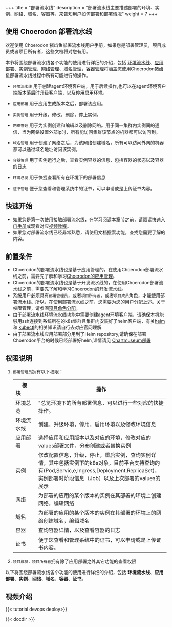 ﻿+++
title = "部署流水线"
description = "部署流水线主要描述部署的环境、实例、网络、域名、容器等，来告知用户如何部署和部署情况"
weight = 7
+++

## 使用 Choerodon 部署流水线

欢迎使用 Choerodon 猪齿鱼部署流水线用户手册，如果您是部署管理员，项目成员或者项目所有者，这些文档将对您有用。

本节将围绕部署流水线各个功能的使用进行详细的介绍，包括 [环境流水线](./environment-pipeline)、[应用部署](./application-deployment)、[实例管理](./instance)、[网络管理](./service)、[域名管理](./ingress)，[容器管理](./container)将涵盖您使用Choerodon猪齿鱼部署流水线过程中所有可能进行的操作。

- `环境流水线` 用于创建agent环境客户端，用于后续操作,也可以在agent环境客户端版本落后时升级客户端，以及停用启用环境。

- `应用部署` 用于应用生成版本之后，部署该应用。

- `实例管理` 用于升级，修改，删除，停止实例。

- `网络管理` 用于为实例创建和编辑以及删除网络。用于同一集群内实例间的通信，当为网络设置外部ip时，所有能访问集群该节点的机器都可以访问到。

- `域名管理` 用于创建了网络之后，为该网络创建域名，所有可以访问外网的机器都可以通过域名地址访问该实例。

- `容器管理` 用于实例运行之后，查看实例容器的信息，包括容器的状态以及容器的日志

- `环境总览` 用于快捷查看所有在环境下的部署信息

- `证书管理` 便于您查看和管理系统中的证书，可以申请或是上传证书内容。

## 快速开始

 - 如果您是第一次使用接触部署流水线，在学习阅读本章节之前，请阅读[快速入门手册](../../quick-start/agile/)或观看对应[视频教程](../../quick-start/video-tutorial/)。
 - 如果您对部署流水线已经非常熟悉，请使用文档搜索功能，查找您需要了解的内容。

## 前置条件

 - Choerodon的部署流水线也是基于应用管理的，在使用Choerodon部署流水线之前，需要先了解和学习[Choerodon的应用管理](../application-management)。
 - Choerodon的部署流水线也是基于开发流水线的，在使用Choerodon部署流水线之前，需要先了解和学习[Choerodon的开发流水线](../development-pipeline)。
 - 系统用户必须具有`部署管理员`，或者`项目所有者`，或者`项目成员`角色，才能使用部署流水线。所以，在使用部署流水线之前，您需要为您的用户分配上述。关于权限管理，请参阅[项目角色分配](.././system-configuration/project/role-assignment/)。
 - 由于部署流水线环境流水线功能中需要创建agent环境客户端，请确保本机能够用ssh连接到系统所在的k8s集群且集群内安装好了helm客户端，有关[helm](https://docs.helm.sh/)和 [kubectl](https://kubernetes.io/docs/reference/kubectl/overview/)的相关知识请自行去对应官网理解
 - 由于部署流水线应用部署部分用到了Helm repository,请确保在部署Choerodon平台的时候已经部署好helm,详情请见 [Chartmuseum部署](../../installation-configuration/steps/parts/base/chartmuseum)

## 权限说明
1. `部署管理员`拥有以下权限：

    模块&nbsp;&nbsp;&nbsp;&nbsp;&nbsp;&nbsp;&nbsp;&nbsp;&nbsp;|操作
    |-----|---|
    环境总览|"总览环境下的所有部署信息，可以进行一些对应的快捷操作。
    环境流水线|创建，升级环境，停用，启用环境以及修改环境信息
    应用部署|选择应用和应用版本以及对应的环境，修改对应的values部署文件，分布创建或者替换实例
    实例|修改配置信息，升级，停止，重启实例，查询实例详情，其中包括实例下的k8s对象，目前平台支持查询的有(Pod,Servic,e,Ingress,Deployment,ReplicaSet)，实例部署时阶段信息（Job）以及上次部署的values的展示
    网络|为部署的应用的某个版本的实例在其部署的环境上创建网络，编辑网络
    域名|为部署的应用的某个版本的实例在其部署的环境上的网络创建域名，编辑域名
    容器|查询容器详情，以及查看容器的日志
    证书|便于您查看和管理系统中的证书，可以申请或是上传证书内容。

2. `项目成员，项目所有者`拥有除了应用部署之外其它功能的查看权限

以下将围绕部署流水线各个功能的使用进行详细的介绍，包括 **环境流水线**、**应用部署**、**实例**、**网络**、**域名**、**容器**、**证书**。

## 视频介绍

{{< tutorial devops deploy>}}

{{< docdir >}}

